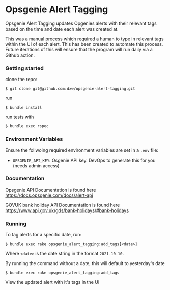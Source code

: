 # Opsgenie Alert Tagging

Opsgenie Alert Tagging updates Opgenies alerts with their relevant tags based on the time and date each alert was created at.

This was a manual process which required a human to type in relevant tags within the UI of each alert.
This has been created to automate this process.
Future iterations of this will ensure that the program will run daily via a Github action.

### Getting started

clone the repo:

```
$ git clone git@github.com:dxw/opsgenie-alert-tagging.git
```

run
```
$ bundle install
```

run tests with
```
$ bundle exec rspec
```

### Environment Variables

Ensure the follwoing required environment variables are set in a `.env` file:

- `OPSGENIE_API_KEY`: Osgenie API key. DevOps to generate this for you (needs admin access)

### Documentation

Opsgenie API Documentation is found here https://docs.opsgenie.com/docs/alert-api

GOVUK bank holiday API Documentation is found here https://www.api.gov.uk/gds/bank-holidays/#bank-holidays


### Running

To tag alerts for a specific date, run:

```
$ bundle exec rake opsgenie_alert_tagging:add_tags[<date>]
```

Where `<date>` is the date string in the format `2021-10-10`.

By running the command without a date, this will default to yesterday's date

```
$ bundle exec rake opsgenie_alert_tagging:add_tags
```

View the updated alert with it's tags in the UI

